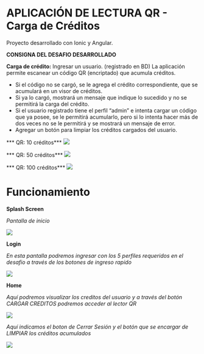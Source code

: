 #  APLICACIÓN DE LECTURA QR - Carga de Créditos

Proyecto desarrollado con Ionic y Angular.

**CONSIGNA  DEL DESAFIO DESARROLLADO**

**Carga de crédito:** 
Ingresar un usuario. (registrado en BD)
La aplicación permite escanear un código QR (encriptado) que acumula créditos.
- Si el código no se cargó, se le agrega el crédito correspondiente, que se acumulará en un visor de créditos.
- Si ya lo cargó, mostrará un mensaje que indique lo sucedido y no se permitirá la carga del crédito.
- Si el usuario registrado tiene el perfil “admin” e intenta cargar un código que ya posee, se le permitirá acumularlo, pero si lo intenta hacer más de dos veces no se le permitirá y se mostrará un mensaje de error.
- Agregar un botón para limpiar los créditos cargados del usuario.

*** QR: 10 créditos***
![](https://github.com/chrisdresba/AppCreditoQr-IonicAngular/blob/main/Img/QR10.png?raw=true?raw=true)

*** QR: 50 créditos***
![](https://github.com/chrisdresba/AppCreditoQr-IonicAngular/blob/main/Img/QR50.png?raw=true?raw=true)

*** QR: 100 créditos***
![](https://github.com/chrisdresba/AppCreditoQr-IonicAngular/blob/main/Img/QR100.png?raw=true?raw=true)


# Funcionamiento

**Splash Screen**  

*Pantalla de inicio*    

![](https://github.com/chrisdresba/AppCreditoQr-IonicAngular/blob/main/Img/Splash.png?raw=true?raw=true)


**Login** 

*En esta pantalla podremos ingresar con los 5 perfiles requeridos en el desafio a través de los botones de ingreso rapido*    

![](https://github.com/chrisdresba/AppCreditoQr-IonicAngular/blob/main/Img/Login.png?raw=true?raw=true)

**Home** 

*Aquí podremos visualizar los creditos del usuario y a través del botón CARGAR CREDITOS podremos acceder al lector QR*    

![](https://github.com/chrisdresba/AppCreditoQr-IonicAngular/blob/main/Img/Home.png?raw=true?raw=true)

*Aquí indicamos el boton de Cerrar Sesión y el botón que se encargar de LIMPIAR los créditos acumulados* 

![](https://github.com/chrisdresba/AppCreditoQr-IonicAngular/blob/main/Img/Home3.png?raw=true?raw=true)
